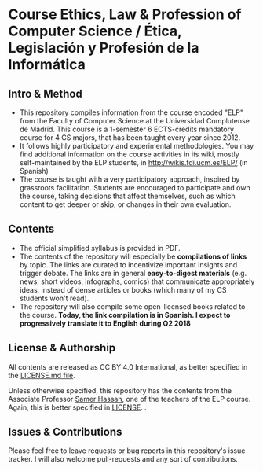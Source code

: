 # Course Ethics, Law & Profession of Computer Science   /    Ética, Legislación y Profesión de la Informática
## Intro & Method
* This repository compiles information from the course encoded "ELP" from the Faculty of Computer Science at the Universidad Complutense de Madrid. This course is a 1-semester 6 ECTS-credits mandatory course for 4 CS majors, that has been taught every year since 2012. 
* It follows highly participatory and experimental methodologies. You may find additional information on the course activities in its wiki, mostly self-maintained by the ELP students, in http://wikis.fdi.ucm.es/ELP/ (in Spanish)
* The course is taught with a very participatory approach, inspired by grassroots facilitation. Students are encouraged to participate and own the course, taking decisions that affect themselves, such as which content to get deeper or skip, or changes in their own evaluation. 

## Contents
* The official simplified syllabus is provided in PDF. 
* The contents of the repository will especially be **compilations of links** by topic. The links are curated to incentivize important insights and trigger debate. The links are in general **easy-to-digest materials** (e.g. news, short videos, infographs, comics) that communicate appropriately ideas, instead of dense articles or books (which many of my CS students won't read). 
* The repository will also compile some open-licensed books related to the course. 
**Today, the link compilation is in Spanish. I expect to progressively translate it to English during Q2 2018**

## License & Authorship
All contents are released as CC BY 4.0 International, as better specified in the [LICENSE.md file](https://github.com/s-a-m/UCM-Fdi-ELP/blob/master/LICENSE.md). 

Unless otherwise specified, this repository has the contents from the Associate Professor [Samer Hassan](http://samer.hassan.name), one of the teachers of the ELP course. Again, this is better specified in [LICENSE](https://github.com/s-a-m/UCM-Fdi-ELP/blob/master/LICENSE.md). . 

## Issues & Contributions
Please feel free to leave requests or bug reports in this repository's issue tracker. I will also welcome pull-requests and any sort of contributions.
